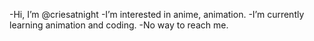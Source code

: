 -Hi, I’m @criesatnight
-I’m interested in anime, animation.
-I’m currently learning animation and coding.
-No way to reach me.

<!---
criesatnight/criesatnight is a ✨ special ✨ repository because its `README.md` (this file) appears on your GitHub profile.
You can click the Preview link to take a look at your changes.
--->


